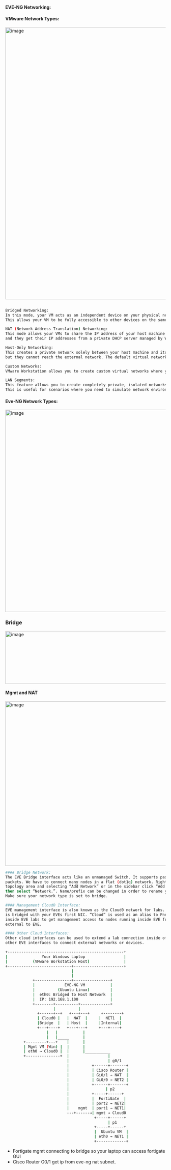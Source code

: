 #### EVE-NG Networking:

#### VMware Network Types:

<img width="1772" height="855" alt="image" src="https://github.com/user-attachments/assets/59b1eca6-6963-42fc-9e2d-5af6511419b5" />


``` bash

Bridged Networking:
In this mode, your VM acts as an independent device on your physical network, directly connecting to your host's network adapter and obtaining an IP address from your network's DHCP server. 
This allows your VM to be fully accessible to other devices on the same network and vice-versa. The default virtual network adapter for this is VMnet0. 

NAT (Network Address Translation) Networking:
This mode allows your VMs to share the IP address of your host machine to access the external network. VMs in a NAT network are typically not directly accessible from the external network without port forwarding, 
and they get their IP addresses from a private DHCP server managed by Workstation. The default virtual network adapter for this is VMnet8. 

Host-Only Networking:
This creates a private network solely between your host machine and its virtual machines. VMs in a host-only network can communicate with each other and with the host, 
but they cannot reach the external network. The default virtual network adapter for this is VMnet1. 

Custom Networks:
VMware Workstation allows you to create custom virtual networks where you can define specific IP addressing schemes and configurations, offering more flexibility than the default options. 

LAN Segments:
This feature allows you to create completely private, isolated networks for your VMs, without any connection to the host or the external network. 
This is useful for scenarios where you need to simulate network environments without external dependencies or for isolating potentially problematic VMs. 

```

#### Eve-NG Network Types:

<img width="967" height="636" alt="image" src="https://github.com/user-attachments/assets/50bf3911-e1db-4406-bd5b-45bb95e81fa7" />


### Bridge
<img width="807" height="166" alt="image" src="https://github.com/user-attachments/assets/77a92ce3-01dd-4793-ac56-4abdf0d652fa" />

#### Mgmt and NAT
<img width="902" height="517" alt="image" src="https://github.com/user-attachments/assets/7169e99c-f861-48a8-a8f7-ea8fb4702f37" />


``` bash
#### Bridge Network: 
The EVE Bridge interface acts like an unmanaged Switch. It supports passing along tagged dot1q 
packets. We have to connect many nodes in a flat (dot1q) network. Right-clicking on the 
topology area and selecting “Add Network” or in the sidebar click “Add an Object” and
then select “Network.”. Name/prefix can be changed in order to rename your Bridge network. 
Make sure your network type is set to bridge.

#### Management Cloud0 Interface: 
EVE management interface is also known as the Cloud0 network for labs. The Cloud0 interface 
is bridged with your EVEs first NIC. “Cloud” is used as an alias to Pnet. Cloud0 is commonly used 
inside EVE labs to get management access to nodes running inside EVE from a host machine 
external to EVE.

#### Other Cloud Interfaces: 
Other cloud interfaces can be used to extend a lab connection inside of EVE or bridged with
other EVE interfaces to connect external networks or devices.

```

```bash
+---------------------------------------------------+
|               Your Windows Laptop                 |
|           (VMware Workstation Host)               |
+----------------------------+----------------------+
                             |
                             |
            +----------------+----------------+
            |             EVE-NG VM           |
            |          (Ubuntu Linux)         |
            |  eth0: Bridged to Host Network  |
            |  IP: 192.168.1.100              |
            +--------+----------+-------------+
                     |          |           
              +------+--+   +---+---+     +--------+
              | Cloud0 |   |  NAT  |     |  NET1  |
              |Bridge  |   | Host  |     |Internal|
              +---+----+   +---+---+     +---+----+
                  |   |           |
                  |   |_____      |
        +---------+---+    |      |           
        | Mgmt VM (Win) |  |      |           
        | eth0 → Cloud0 |  |      |___________      
        +---------------+  |                 |
                           |                 | g0/1
                           |          +------+-------+
                           |          | Cisco Router |
                           |          | Gi0/1 → NAT  |
                           |          | Gi0/0 → NET2 |
                           |          +------+-------+
                           |                | p2
                           |          +-----+------+
                           |          |  FortiGate  |
                           |          | port2 → NET2|
                           |    mgmt  | port1 → NET1|
                           ---+------→| mgmt → Cloud0
                                       +-----+------+
                                             | p1
                                       +-----+------+
                                       |  Ubuntu VM  |
                                       | eth0 → NET1 |
                                       +-------------+

```

* Fortigate mgmt connecting to bridge so your laptop can access fortigate GUI
* Cisco Router G0/1 get ip from eve-ng nat subnet.



